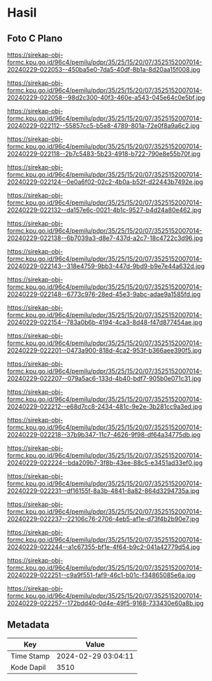 # Hasil

## Foto C Plano

https://sirekap-obj-formc.kpu.go.id/96c4/pemilu/pdpr/35/25/15/20/07/3525152007014-20240229-022053--450ba5e0-7da5-40df-8b1a-8d20aa15f008.jpg

https://sirekap-obj-formc.kpu.go.id/96c4/pemilu/pdpr/35/25/15/20/07/3525152007014-20240229-022058--98d2c300-40f3-460e-a543-045e64c0e5bf.jpg

https://sirekap-obj-formc.kpu.go.id/96c4/pemilu/pdpr/35/25/15/20/07/3525152007014-20240229-022112--55857cc5-b5e8-4789-801a-72e0f8a9a6c2.jpg

https://sirekap-obj-formc.kpu.go.id/96c4/pemilu/pdpr/35/25/15/20/07/3525152007014-20240229-022118--2b7c5483-5b23-4918-b722-790e8e55b70f.jpg

https://sirekap-obj-formc.kpu.go.id/96c4/pemilu/pdpr/35/25/15/20/07/3525152007014-20240229-022124--0e0a6f02-02c2-4b0a-b52f-d22443b7492e.jpg

https://sirekap-obj-formc.kpu.go.id/96c4/pemilu/pdpr/35/25/15/20/07/3525152007014-20240229-022132--da157e6c-0021-4b1c-9527-b4d24a80e462.jpg

https://sirekap-obj-formc.kpu.go.id/96c4/pemilu/pdpr/35/25/15/20/07/3525152007014-20240229-022138--6b7039a3-d8e7-437d-a2c7-18c4722c3d96.jpg

https://sirekap-obj-formc.kpu.go.id/96c4/pemilu/pdpr/35/25/15/20/07/3525152007014-20240229-022143--318e4759-9bb3-447d-9bd9-b9e7e44a632d.jpg

https://sirekap-obj-formc.kpu.go.id/96c4/pemilu/pdpr/35/25/15/20/07/3525152007014-20240229-022148--6773c976-28ed-45e3-9abc-adae9a1585fd.jpg

https://sirekap-obj-formc.kpu.go.id/96c4/pemilu/pdpr/35/25/15/20/07/3525152007014-20240229-022154--783a0b6b-4194-4ca3-8d48-f47d877454ae.jpg

https://sirekap-obj-formc.kpu.go.id/96c4/pemilu/pdpr/35/25/15/20/07/3525152007014-20240229-022201--0473a900-818d-4ca2-953f-b366aee390f5.jpg

https://sirekap-obj-formc.kpu.go.id/96c4/pemilu/pdpr/35/25/15/20/07/3525152007014-20240229-022207--079a5ac6-133d-4b40-bdf7-905b0e071c31.jpg

https://sirekap-obj-formc.kpu.go.id/96c4/pemilu/pdpr/35/25/15/20/07/3525152007014-20240229-022212--e68d7cc8-2434-481c-9e2e-3b281cc9a3ed.jpg

https://sirekap-obj-formc.kpu.go.id/96c4/pemilu/pdpr/35/25/15/20/07/3525152007014-20240229-022218--37b9b347-11c7-4626-9f98-df64a34775db.jpg

https://sirekap-obj-formc.kpu.go.id/96c4/pemilu/pdpr/35/25/15/20/07/3525152007014-20240229-022224--bda209b7-3f8b-43ee-88c5-e3451ad33ef0.jpg

https://sirekap-obj-formc.kpu.go.id/96c4/pemilu/pdpr/35/25/15/20/07/3525152007014-20240229-022231--df16155f-8a3b-4841-8a82-864d3294735a.jpg

https://sirekap-obj-formc.kpu.go.id/96c4/pemilu/pdpr/35/25/15/20/07/3525152007014-20240229-022237--22106c76-2706-4eb5-af1e-d73f4b2b90e7.jpg

https://sirekap-obj-formc.kpu.go.id/96c4/pemilu/pdpr/35/25/15/20/07/3525152007014-20240229-022244--a1c67355-bf1e-4f64-b9c2-041a42779d54.jpg

https://sirekap-obj-formc.kpu.go.id/96c4/pemilu/pdpr/35/25/15/20/07/3525152007014-20240229-022251--c9a9f551-faf9-46c1-b01c-f34865085e6a.jpg

https://sirekap-obj-formc.kpu.go.id/96c4/pemilu/pdpr/35/25/15/20/07/3525152007014-20240229-022257--172bdd40-0d4e-49f5-9168-733430e60a8b.jpg


## Metadata

| Key        | Value               |
| ---------- | ------------------- |
| Time Stamp | 2024-02-29 03:04:11 |
| Kode Dapil | 3510                |



